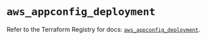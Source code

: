 # `aws_appconfig_deployment`

Refer to the Terraform Registry for docs: [`aws_appconfig_deployment`](https://registry.terraform.io/providers/hashicorp/aws/5.72.1/docs/resources/appconfig_deployment).
